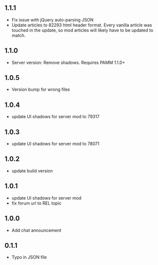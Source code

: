 ## 1.1.1

- Fix issue with jQuery auto-parsing JSON
- Update articles to 82293 html header format. Every vanilla article was touched in the update, so mod articles will likely have to be updated to match.

## 1.1.0

- Server version: Remove shadows. Requires PAMM 1.1.0+

## 1.0.5

- Version bump for wrong files

## 1.0.4

- update UI shadows for server mod to 79317

## 1.0.3

- update UI shadows for server mod to 78071

## 1.0.2

- update build version

## 1.0.1

- update UI shadows for server mod
- fix forum url to REL topic

## 1.0.0

- Add chat announcement

## 0.1.1

- Typo in JSON file
